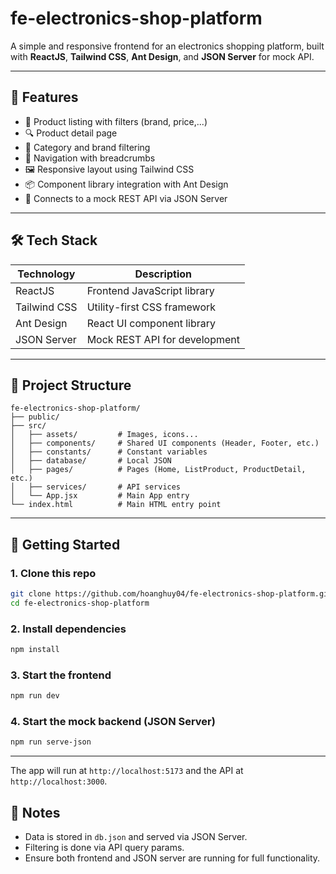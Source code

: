 
# fe-electronics-shop-platform

A simple and responsive frontend for an electronics shopping platform, built with **ReactJS**, **Tailwind CSS**, **Ant Design**, and **JSON Server** for mock API.

---

## 🚀 Features

- 🛒 Product listing with filters (brand, price,...)
- 🔍 Product detail page
- 🎯 Category and brand filtering
- 🧭 Navigation with breadcrumbs
- 🖼️ Responsive layout using Tailwind CSS
- 📦 Component library integration with Ant Design
- 🔗 Connects to a mock REST API via JSON Server

---

## 🛠️ Tech Stack

| Technology    | Description                     |
|---------------|---------------------------------|
| ReactJS       | Frontend JavaScript library     |
| Tailwind CSS  | Utility-first CSS framework     |
| Ant Design    | React UI component library      |
| JSON Server   | Mock REST API for development   |

---

## 📂 Project Structure

```
fe-electronics-shop-platform/
├── public/
├── src/
│   ├── assets/         # Images, icons...
│   ├── components/     # Shared UI components (Header, Footer, etc.)
│   ├── constants/      # Constant variables
│   ├── database/       # Local JSON
│   ├── pages/          # Pages (Home, ListProduct, ProductDetail, etc.)
│   ├── services/       # API services
│   └── App.jsx         # Main App entry
└── index.html          # Main HTML entry point
```

---

## 🧪 Getting Started

### 1. Clone this repo

```bash
git clone https://github.com/hoanghuy04/fe-electronics-shop-platform.git
cd fe-electronics-shop-platform
```

### 2. Install dependencies

```bash
npm install
```

### 3. Start the frontend

```bash
npm run dev
```

### 4. Start the mock backend (JSON Server)

```bash
npm run serve-json
```

----

The app will run at `http://localhost:5173` and the API at `http://localhost:3000`.

## 📌 Notes

- Data is stored in `db.json` and served via JSON Server.
- Filtering is done via API query params.
- Ensure both frontend and JSON server are running for full functionality.
